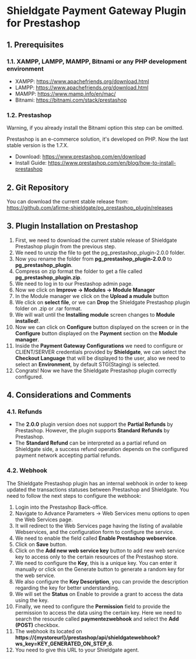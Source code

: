 # Shieldgate Payment Gateway Plugin for Prestashop

## 1. Prerequisites
### 1.1. XAMPP, LAMPP, MAMPP, Bitnami or any PHP development environment
- XAMPP: https://www.apachefriends.org/download.html
- LAMPP: https://www.apachefriends.org/download.html
- MAMPP: https://www.mamp.info/en/mac/
- Bitnami: https://bitnami.com/stack/prestashop
### 1.2. Prestashop
Warning, if you already install the Bitnami option this step can be omitted.

Prestashop is an e-commerce solution, it's developed on PHP. Now the last stable version is the 1.7.X.
- Download: https://www.prestashop.com/en/download
- Install Guide: https://www.prestashop.com/en/blog/how-to-install-prestashop

## 2. Git Repository
You can download the current stable release from: https://github.com/afirme-shieldgate/pg_prestashop_plugin/releases

## 3. Plugin Installation on Prestashop
1. First, we need to download the current stable release of Shieldgate Prestashop plugin from the previous step.
2. We need to unzip the file to get the pg_prestashop_plugin-2.0.0 folder.
3. Now you rename the folder from **pg_prestashop_plugin-2.0.0** to **pg_prestashop_plugin**.
4. Compress on zip format the folder to get a file called **pg_prestashop_plugin.zip**.
5. We need to log in to our Prestashop admin page.
6. Now we click on **Improve -> Modules -> Module Manager**
7. In the Module manager we click on the **Upload a mudule** button
8. We click on **select file**, or we can **Drop** the Shieldgate Prestashop plugin folder on .zip or .rar format.
9. We will wait until the **Installing module** screen changes to **Module installed!**.
10. Now we can click on **Configure** button displayed on the screen or in the **Configure** button displayed on the **Payment** section on the **Module manager**.
11. Inside the **Payment Gateway Configurations** we need to configure or CLIENT/SERVER credentials provided by **Shieldgate**, we can select the **Checkout Language** that will be displayed to the user, also we need to select an **Environment**, by default STG(Staging) is selected.
12. Congrats! Now we have the Shieldgate Prestashop plugin correctly configured.

## 4. Considerations and Comments
### 4.1. Refunds
- The **2.0.0** plugin version does not support the **Partial Refunds** by Prestashop. However, the plugin supports **Standard Refunds** by Prestashop.
- The **Standard Refund** can be interpreted as a partial refund on Shieldgate side, a success refund operation depends on the configured payment network accepting partial refunds.
### 4.2. Webhook
The Shieldgate Prestashop plugin has an internal webhook in order to keep updated the transactions statuses between Prestashop and Shieldgate. You need to follow the next steps to configure the webhook:
1. Login into the Prestashop Back-office.
2. Navigate to Advance Parameters -> Web Services menu options to open the Web Services page.
3. It will redirect to the Web Services page having the listing of available Webservices, and the configuration form to configure the service.
4. We need to enable the field called **Enable Prestashop webservice**.
5. Click on **Save** button.
6. Click on the **Add new web service key** button to add new web service key to access only to the certain resources of the Prestashop store.
7. We need to configure the **Key**, this is a unique key. You can enter it manually or click on the Generate button to generate a random key for the web service.
8. We also configure the **Key Description**, you can provide the description regarding the key for better understanding.
9. We will set the **Status** on Enable to provide a grant to access the data using the key.
10. Finally, we need to configure the **Permission** field to provide the permission to access the data using the certain key. Here we need to search the resourde called **paymentezwebhook** and select the **Add (POST)** checkbox.
11. The webhook its located on **https://{mystoreurl}/prestashop/api/shieldgatewebhook?ws_key=KEY_GENERATED_ON_STEP_6**.
12. You need to give this URL to your Shieldgate agent.